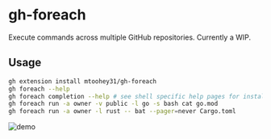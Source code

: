 # gh-foreach

Execute commands across multiple GitHub repositories. Currently a WIP.

## Usage

```bash
gh extension install mtoohey31/gh-foreach
gh foreach --help
gh foreach completion --help # see shell specific help pages for installation instructions
gh foreach run -a owner -v public -l go -s bash cat go.mod
gh foreach run -a owner -l rust -- bat --pager=never Cargo.toml
```

![demo](https://user-images.githubusercontent.com/36740602/145335345-03e00a82-168f-482e-9616-0a38c1c8649b.gif)
